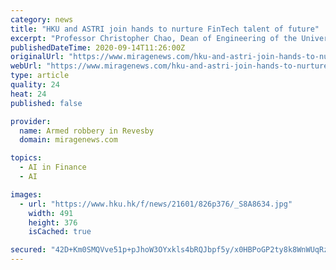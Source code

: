 ```yaml
---
category: news
title: "HKU and ASTRI join hands to nurture FinTech talent of future"
excerpt: "Professor Christopher Chao, Dean of Engineering of the University of Hong Kong, and Mr Hugh Chow, CEO of ASTRI, sign an agreement to launch"
publishedDateTime: 2020-09-14T11:26:00Z
originalUrl: "https://www.miragenews.com/hku-and-astri-join-hands-to-nurture-fintech-talent-of-future/"
webUrl: "https://www.miragenews.com/hku-and-astri-join-hands-to-nurture-fintech-talent-of-future/"
type: article
quality: 24
heat: 24
published: false

provider:
  name: Armed robbery in Revesby
  domain: miragenews.com

topics:
  - AI in Finance
  - AI

images:
  - url: "https://www.hku.hk/f/news/21601/826p376/_S8A8634.jpg"
    width: 491
    height: 376
    isCached: true

secured: "42D+Km0SMQVve51p+pJhoW3OYxkls4bRQJbpf5y/x0HBPoGP2ty8k8WnWUqRzCQnOFHb1pQT2ZK3YVIbGdXM3isnfDjDfZIJr5PduL7CZ0kCuVTXYBu1UEDb8yB7bQfNbCas+lsHcNOw8aWfrjymSkBe8N0I5AYZmY8DO6ANCjvkR9mSx88XknQZ1fooyLmqbazvgwPwDtQpoFKO5xDxdLPN2BqsAq57Hv74KtUTjqkUNPtkpwCGspjxEys3d6GizvLEICxoPHcjy+SbB7mlItCWhRvfbQKTRvzt3Y98Fs3bC1vxT7HOjiWpXgfTCsb+czaYf9KotxdlTQrpbrBK48gUzf9Hi8V9oxzvS0LPJRY=;qQzCSnCRkoDiI37mrZw6JQ=="
---
```


